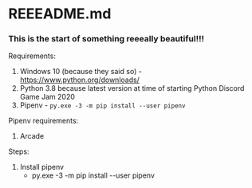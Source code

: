 # REEEADME.md
### This is the start of something reeeally beautiful!!!

Requirements:
1. Windows 10 (because they said so) - https://www.python.org/downloads/
2. Python 3.8 because latest version at time of starting Python Discord Game Jam 2020
3. Pipenv - `py.exe -3 -m pip install --user pipenv`


Pipenv requirements:
1. Arcade


Steps:
1. Install pipenv
    - py.exe -3 -m pip install --user pipenv

